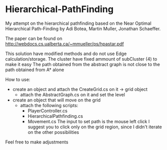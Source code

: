 # Hierarchical-PathFinding

My attempt on the hierarchical pathfinding based on the Near Optimal Hierarchical Path-Finding by Adi Botea, Martin Muller, Jonathan Schaeffer. 

The paper can be found on http://webdocs.cs.ualberta.ca/~mmueller/ps/hpastar.pdf

This solution have modified methods and do not use Edge calculation/storage.
The cluster have fixed ammount of subCluster (4) to make it easy
The path obtained from the abstract graph is not close to the path obtained from A* alone

How to use:
 - create an object and attach the CreateGrid.cs on it -> grid object 
    - attach the AbstractGraph.cs on it and set the level
 - create an object that will move on the grid 
    - attach the following scripts:
      - PlayerController.cs
      - HierarchicalPathfinding.cs
      - Movement.cs
 The input to set path is the mouse left click
 I suggest you to click only on the grid region, since I didn't iterate on the other possibilities
 
 Feel free to make adjustments        
